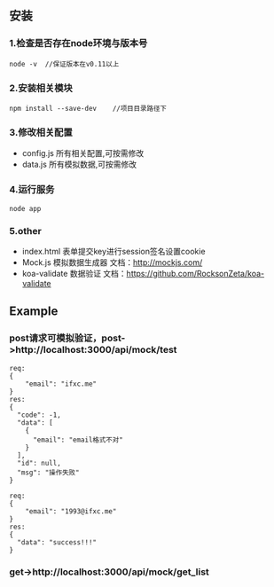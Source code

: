 ## 安装
### 1.检查是否存在node环境与版本号
    node -v  //保证版本在v0.11以上

### 2.安装相关模块
    npm install --save-dev    //项目目录路径下

### 3.修改相关配置
* config.js  所有相关配置,可按需修改
* data.js  所有模拟数据,可按需修改    
        
### 4.运行服务
    node app
        
### 5.other
* index.html  表单提交key进行session签名设置cookie
* Mock.js 模拟数据生成器 文档：http://mockjs.com/
* koa-validate 数据验证 文档：https://github.com/RocksonZeta/koa-validate

##  Example
### post请求可模拟验证，post->http://localhost:3000/api/mock/test
    req:
    {
        "email": "ifxc.me"
    }
    res:
    {
      "code": -1,
      "data": [
        {
          "email": "email格式不对"
        }
      ],
      "id": null,
      "msg": "操作失败"
    }
    
    req:
    {
        "email": "1993@ifxc.me"
    }
    res:
    {
      "data": "success!!!"
    }
### get->http://localhost:3000/api/mock/get_list